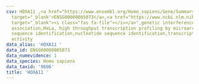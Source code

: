 ```yaml
---
csv: HOXA11 ,<a href="https://www.ensembl.org/Homo_sapiens/Gene/Summary?db=core;g=ENSG00000005073"
  target="_blank">ENSG00000005073</a>,<a href="https://www.ncbi.nlm.nih.gov/pubmed/28369544"
  target="_blank"><i class="fas fa-file"></i></a>",genetic interference,functional
  association,HeLa, high throughput transcription profiling by microarray,nucleotide
  sequence identification,nucleotide sequence identification,transcriptional regulation,down-regulates
  activity
data_alias: 'HOXA11 '
data_id: ENSG00000005073
data_numevidence: 1
data_species: Homo sapiens
data_taxid: '9606'
title: 'HOXA11 '
---
```

